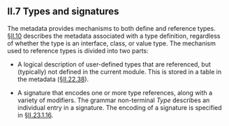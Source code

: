 ## II.7 Types and signatures

The metadata provides mechanisms to both define and reference types. §[II.10](ii.10-defining-types.md) describes the metadata associated with a type definition, regardless of whether the type is an interface, class, or value type. The mechanism used to reference types is divided into two parts:

 * A logical description of user-defined types that are referenced, but (typically) not defined in the current module.  This is stored in a table in the metadata (§[II.22.38](ii.22.38-typeref-0x01.md)).

 * A signature that encodes one or more type references, along with a variety of modifiers. The grammar non-terminal *Type* describes an individual entry in a signature.  The encoding of a signature is specified in §[II.23.1.16](ii.23.1.16-element-types-used-in-signatures.md).
